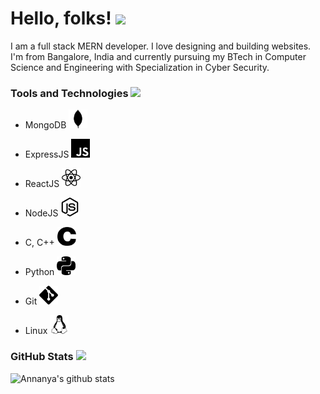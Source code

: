 # Hello, folks\! <img src="https://media.giphy.com/media/26AHJRDdK0iTyu1xK/giphy.gif" width="100px">
<!--![Header](/AnnanyaPandey.png)-->
<!--![Header](https://media.giphy.com/media/1XCcD9VLQZ2Io/giphy.gif)-->
<!--### Hi there 👋-->
<!--width="30px"-->

<!--
**Annanya481/Annanya481** is a ✨ _special_ ✨ repository because its `README.md` (this file) appears on your GitHub profile.
Here are some ideas to get you started:

- 🔭 I’m currently working on ...
- 🌱 I’m currently learning ...
- 👯 I’m looking to collaborate on ...
- 🤔 I’m looking for help with ...
- 💬 Ask me about ...
- 📫 How to reach me: ...
- 😄 Pronouns: ...
- ⚡ Fun fact: ...
-->
I am a full stack MERN developer. I love designing and building websites. I'm from Bangalore, India and currently pursuing my BTech in Computer Science and Engineering with Specialization in Cyber Security.

### Tools and Technologies <img src="https://media.giphy.com/media/1XCcD9VLQZ2Io/giphy.gif" width="80px">
* MongoDB <img src="mongodb.svg" width="30px">

* ExpressJS <img src="javascript.svg" width="30px">

* ReactJS <img src="react.svg" width="30px">

* NodeJS <img src="node-dot-js.svg" width="30px">

* C, C++ <img src="c.svg" width="30px">

* Python <img src="python.svg" width="30px">

* Git <img src="git.svg" width="30px">

* Linux <img src="linux.svg" width="30px">

### GitHub Stats <img src="https://media.giphy.com/media/t7sEnf5w7wJ1CEPyy7/giphy.gif" width="80px">
![Annanya's github stats](https://github-readme-stats.vercel.app/api?username=Annanya481&show_icons=true&theme=tokyonight)
